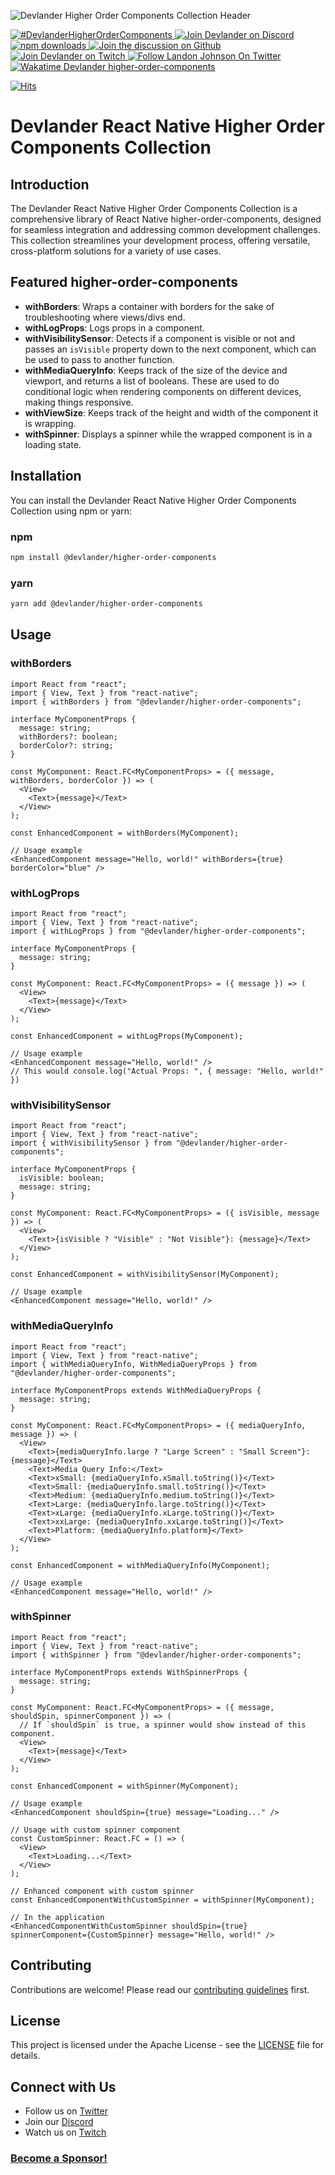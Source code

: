 
![Devlander Higher Order Components Collection Header](https://github.com/Devlander-Software/higher-order-components/raw/main/media/images/react-high-order-components-github-cover.png)

<a href="https://twitter.com/intent/tweet?button_hashtag=DevlanderHigherOrderComponents" target="_parent">
  <img alt="#DevlanderHigherOrderComponents" src="https://img.shields.io/twitter/url?color=%2308a0e9&label=DevlanderHigherOrderComponents&style=social&url=https%3A%2F%2Ftwitter.com%2Fintent%2Ftweet%3Fbutton_hashtag%DevlanderHigherOrderComponents">
</a>
<a href="https://bit.ly/devlander-discord-invite" target="_parent">
  <img alt="Join Devlander on Discord" src="https://img.shields.io/badge/Discord-Devlander-%235865F2" />
</a>

<a href="https://www.npmjs.com/package/@devlander/higher-order-components" target="_parent">
  <img alt="npm downloads" src="https://img.shields.io/npm/dm/@devlander/higher-order-components.svg" />
</a>

<a href="https://github.com/orgs/Devlander-Software/discussions">
  <img alt="Join the discussion on Github" src="https://img.shields.io/badge/Github%20Discussions%20%26%20Support-Chat%20now!-blue" />
</a>

<a href="https://bit.ly/devlander-twitch">
  <img alt="Join Devlander on Twitch" src="https://img.shields.io/twitch/status/devlander" />
</a>

<a href="https://bit.ly/landonwjohnson-on-twitter" target="_parent">
  <img alt="Follow Landon Johnson On Twitter" src="https://img.shields.io/twitter/follow/landonwjohnson.svg?style=social&label=Follow" />
</a> 

<a href="https://bit.ly/landonwjohnson-on-twitter" target="_parent">
  <img alt="Wakatime Devlander higher-order-components" src="https://wakatime.com/badge/user/bd50b6c5-e0ca-4937-83b3-ab2d13adbc73/project/018b1ae9-e146-4ac3-88fb-6e3097c4064c.svg" />
</a> 

[![Hits](https://hits.sh/github.com/Devlander-Software/higher-order-components.svg?label=Hits)](https://hits.sh/github.com/Devlander-Software/higher-order-components/)


# Devlander React Native Higher Order Components Collection

## Introduction

The Devlander React Native Higher Order Components Collection is a comprehensive library of React Native higher-order-components, designed for seamless integration and addressing common development challenges. This collection streamlines your development process, offering versatile, cross-platform solutions for a variety of use cases.

## Featured higher-order-components

- **withBorders**: Wraps a container with borders for the sake of troubleshooting where views/divs end.
- **withLogProps**: Logs props in a component.
- **withVisibilitySensor**: Detects if a component is visible or not and passes an `isVisible` property down to the next component, which can be used to pass to another function.
- **withMediaQueryInfo**: Keeps track of the size of the device and viewport, and returns a list of booleans. These are used to do conditional logic when rendering components on different devices, making things responsive.
- **withViewSize**: Keeps track of the height and width of the component it is wrapping.
- **withSpinner**: Displays a spinner while the wrapped component is in a loading state.

## Installation

You can install the Devlander React Native Higher Order Components Collection using npm or yarn:

### npm
```bash
npm install @devlander/higher-order-components
```

### yarn
```bash
yarn add @devlander/higher-order-components
```

## Usage

### withBorders

```tsx
import React from "react";
import { View, Text } from "react-native";
import { withBorders } from "@devlander/higher-order-components";

interface MyComponentProps {
  message: string;
  withBorders?: boolean;
  borderColor?: string;
}

const MyComponent: React.FC<MyComponentProps> = ({ message, withBorders, borderColor }) => (
  <View>
    <Text>{message}</Text>
  </View>
);

const EnhancedComponent = withBorders(MyComponent);

// Usage example
<EnhancedComponent message="Hello, world!" withBorders={true} borderColor="blue" />
```

### withLogProps

```tsx
import React from "react";
import { View, Text } from "react-native";
import { withLogProps } from "@devlander/higher-order-components";

interface MyComponentProps {
  message: string;
}

const MyComponent: React.FC<MyComponentProps> = ({ message }) => (
  <View>
    <Text>{message}</Text>
  </View>
);

const EnhancedComponent = withLogProps(MyComponent);

// Usage example
<EnhancedComponent message="Hello, world!" />
// This would console.log("Actual Props: ", { message: "Hello, world!" })
```

### withVisibilitySensor

```tsx
import React from "react";
import { View, Text } from "react-native";
import { withVisibilitySensor } from "@devlander/higher-order-components";

interface MyComponentProps {
  isVisible: boolean;
  message: string;
}

const MyComponent: React.FC<MyComponentProps> = ({ isVisible, message }) => (
  <View>
    <Text>{isVisible ? "Visible" : "Not Visible"}: {message}</Text>
  </View>
);

const EnhancedComponent = withVisibilitySensor(MyComponent);

// Usage example
<EnhancedComponent message="Hello, world!" />
```

### withMediaQueryInfo

```tsx
import React from "react";
import { View, Text } from "react-native";
import { withMediaQueryInfo, WithMediaQueryProps } from "@devlander/higher-order-components";

interface MyComponentProps extends WithMediaQueryProps {
  message: string;
}

const MyComponent: React.FC<MyComponentProps> = ({ mediaQueryInfo, message }) => (
  <View>
    <Text>{mediaQueryInfo.large ? "Large Screen" : "Small Screen"}: {message}</Text>
    <Text>Media Query Info:</Text>
    <Text>xSmall: {mediaQueryInfo.xSmall.toString()}</Text>
    <Text>Small: {mediaQueryInfo.small.toString()}</Text>
    <Text>Medium: {mediaQueryInfo.medium.toString()}</Text>
    <Text>Large: {mediaQueryInfo.large.toString()}</Text>
    <Text>xLarge: {mediaQueryInfo.xLarge.toString()}</Text>
    <Text>xxLarge: {mediaQueryInfo.xxLarge.toString()}</Text>
    <Text>Platform: {mediaQueryInfo.platform}</Text>
  </View>
);

const EnhancedComponent = withMediaQueryInfo(MyComponent);

// Usage example
<EnhancedComponent message="Hello, world!" />
```

### withSpinner

```tsx
import React from "react";
import { View, Text } from "react-native";
import { withSpinner } from "@devlander/higher-order-components";

interface MyComponentProps extends WithSpinnerProps {
  message: string;
}

const MyComponent: React.FC<MyComponentProps> = ({ message, shouldSpin, spinnerComponent }) => (
  // If `shouldSpin` is true, a spinner would show instead of this component.
  <View>
    <Text>{message}</Text>
  </View>
);

const EnhancedComponent = withSpinner(MyComponent);

// Usage example
<EnhancedComponent shouldSpin={true} message="Loading..." />

// Usage with custom spinner component
const CustomSpinner: React.FC = () => (
  <View>
    <Text>Loading...</Text>
  </View>
);

// Enhanced component with custom spinner
const EnhancedComponentWithCustomSpinner = withSpinner(MyComponent);

// In the application
<EnhancedComponentWithCustomSpinner shouldSpin={true} spinnerComponent={CustomSpinner} message="Hello, world!" />
```

## Contributing

Contributions are welcome! Please read our [contributing guidelines](https://github.com/Devlander-Software/higher-order-components/blob/main/CONTRIBUTING.md) first.

## License

This project is licensed under the Apache License - see the [LICENSE](https://github.com/Devlander-Software/high-order-components/blob/main/LICENSE) file for details.

## Connect with Us

- Follow us on [Twitter](https://bit.ly/landonwjohnson-on-twitter)
- Join our [Discord](https://bit.ly/devlander-discord-invite)
- Watch us on [Twitch](https://bit.ly/devlander-twitch)

### [Become a Sponsor!](https://bit.ly/sponsor-landonjohnson-github/)
